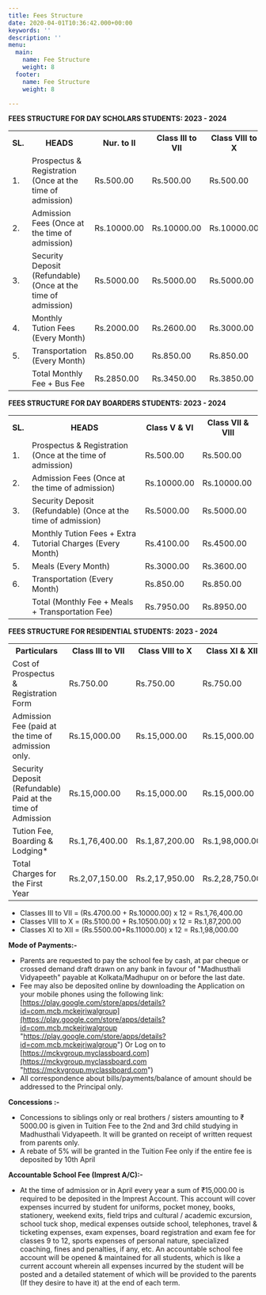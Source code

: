 ```yaml
---
title: Fees Structure
date: 2020-04-01T10:36:42.000+00:00
keywords: ''
description: ''
menu:
  main:
    name: Fee Structure
    weight: 8
  footer:
    name: Fee Structure
    weight: 8

---
```

**FEES STRUCTURE FOR DAY SCHOLARS STUDENTS: 2023 - 2024**

<table class="fees-table"> <tr> <th>SL.</th> <th>HEADS</th> <th>Nur. to II</th> <th>Class III to VII</th> <th>Class VIII to X</th> <th>Class XI to XII</th> </tr> <tr> <td>1.</td> <td>Prospectus & Registration (Once at the time of admission)</td> <td>Rs.500.00</td> <td>Rs.500.00</td> <td>Rs.500.00</td> <td>Rs.500.00</td> </tr> <tr> <td>2.</td> <td>Admission Fees (Once at the time of admission)</td> <td>Rs.10000.00</td>

<td>Rs.10000.00</td>

<td>Rs.10000.00</td>

<td>Rs.10000.00</td> </tr>

<tr>

<td>3.</td> <td>Security Deposit (Refundable) (Once at the time of admission)</td>

<td>Rs.5000.00</td><td>Rs.5000.00</td>

<td>Rs.5000.00</td>

<td>Rs.5000.00</td> </tr> <tr> <td>4.</td> <td>Monthly Tution Fees (Every Month)</td>

<td>Rs.2000.00</td>

<td>Rs.2600.00</td>

<td>Rs.3000.00</td>

<td>Rs.3500.00</td> </tr> <tr> <td>5.</td> <td>Transportation (Every Month)</td>

<td>Rs.850.00</td>

<td>Rs.850.00</td>

<td>Rs.850.00</td>

<td>Rs.850.00</td> </tr> <tr> <td></td> <td>Total Monthly Fee + Bus Fee</td>

<td>Rs.2850.00</td>

<td>Rs.3450.00</td>

<td>Rs.3850.00</td>

<td>Rs.4350.00</td> </tr> </table>

**FEES STRUCTURE FOR DAY BOARDERS STUDENTS: 2023 - 2024**

<table class="fees-table"> <tr> <th>SL.</th> <th>HEADS</th> <th>Class V & VI</th> <th>Class VII & VIII</th> </tr> <tr> <td>1.</td> <td>Prospectus & Registration (Once at the time of admission)</td> <td>Rs.500.00</td> <td>Rs.500.00</td> </tr> <tr> <td>2.</td> <td>Admission Fees (Once at the time of admission)</td> 

<td>Rs.10000.00</td>

<td>Rs.10000.00</td> </tr>

<tr>

<td>3.</td> <td>Security Deposit (Refundable) (Once at the time of admission)</td>

<td>Rs.5000.00</td>

<td>Rs.5000.00</td> </tr> <tr> <td>4.</td> <td>Monthly Tution Fees + Extra Tutorial Charges (Every Month)</td>

<td>Rs.4100.00</td>

<td>Rs.4500.00</td> </tr>

<tr> <td>5.</td> <td>Meals (Every Month)</td>

<td>Rs.3000.00</td>

<td>Rs.3600.00</td> </tr> 

 <tr> <td>6.</td> <td>Transportation (Every Month)</td>

<td>Rs.850.00</td>

<td>Rs.850.00</td> </tr> <tr> <td></td> <td>Total (Monthly Fee + Meals + Transportation Fee)</td>

<td>Rs.7950.00</td>

<td>Rs.8950.00</td> </tr> </table>

**FEES STRUCTURE FOR RESIDENTIAL STUDENTS: 2023 - 2024**

<table class="fees-table"> <tr> <th>Particulars</th> <th>Class III to VII</th> <th>Class VIII to X</th> <th>Class XI & XII</th> </tr> <tr> <td>Cost of Prospectus & Registration Form</td> <td>Rs.750.00</td> <td>Rs.750.00</td> <td>Rs.750.00</td> </tr> <tr> <td>Admission Fee (paid at the time of admission only.</td><td>Rs.15,000.00</td> <td>Rs.15,000.00</td> <td>Rs.15,000.00</td> </tr> <tr> <td>Security Deposit (Refundable) Paid at the time of Admission</td><td>Rs.15,000.00</td> <td>Rs.15,000.00</td> <td>Rs.15,000.00</td> </tr> <tr> <td>Tution Fee, Boarding & Lodging*</td>

<td>Rs.1,76,400.00</td>

<td>Rs.1,87,200.00</td>

<td>Rs.1,98,000.00</td

</tr>

<tr>

<td>Total Charges for the First Year</td>

<td>Rs.2,07,150.00</td>

<td>Rs.2,17,950.00</td>

<td>Rs.2,28,750.00</td>

</tr>

</table>

* Classes III to VII = (Rs.4700.00 + Rs.10000.00) x 12  = Rs.1,76,400.00
* Classes VIII to X = (Rs.5100.00 + Rs.10500.00) x 12  = Rs.1,87,200.00
* Classes XI to XII = (Rs.5500.00+Rs.11000.00) x 12  = Rs.1,98,000.00

**Mode of Payments:-**

* Parents are requested to pay the school fee by cash, at par cheque or crossed demand draft drawn on any bank in favour of "Madhusthali Vidyapeeth" payable at Kolkata/Madhupur on or before the last date.
* Fee may also be deposited online by downloading the Application on your mobile phones using the following link: [https://play.google.com/store/apps/details?id=com.mcb.mckejriwalgroup](https://play.google.com/store/apps/details?id=com.mcb.mckejriwalgroup "https://play.google.com/store/apps/details?id=com.mcb.mckejriwalgroup") Or Log on to [https://mckvgroup.myclassboard.com](https://mckvgroup.myclassboard.com "https://mckvgroup.myclassboard.com")
* All correspondence about bills/payments/balance of amount should be addressed to the Principal only.

**Concessions :-**

* Concessions to siblings only or real brothers / sisters amounting to ₹ 5000.00 is given in Tuition Fee to the 2nd and 3rd child studying in Madhusthali Vidyapeeth. It will be granted on receipt of written request from parents only.
* A rebate of 5% will be granted in the Tuition Fee only if the entire fee is deposited by 10th April

**Accountable School Fee (Imprest A/C):-**

* At the time of admission or in April every year a sum of ₹15,000.00 is required to be deposited in the Imprest Account. This account will cover expenses incurred by student for uniforms, pocket money, books, stationery, weekend exits, field trips and cultural / academic excursion, school tuck shop, medical expenses outside school, telephones, travel & ticketing expenses, exam expenses, board registration and exam fee for classes 9 to 12, sports expenses of personal nature, specialized coaching, fines and penalties, if any, etc. An accountable school fee account will be opened & maintained for all students, which is like a current account wherein all expenses incurred by the student will be posted and a detailed statement of which will be provided to the parents (If they desire to have it) at the end of each term.